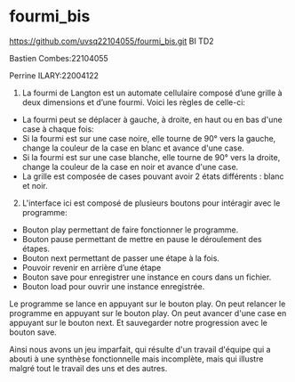 
# fourmi_bis

https://github.com/uvsq22104055/fourmi_bis.git
BI TD2

Bastien Combes:22104055

Perrine ILARY:22004122

1. La fourmi de Langton est un automate cellulaire composé d’une grille à deux dimensions et d’une fourmi.
Voici les règles de celle-ci:
* La fourmi peut se déplacer à gauche, à droite, en haut ou en bas d'une case à chaque fois:
* Si la fourmi est sur une case noire, elle tourne de 90° vers la gauche, change la couleur de la case en blanc et avance d'une case.
* Si la fourmi est sur une case blanche, elle tourne de 90° vers la droite, change la couleur de la case en noir et avance d'une case.
* La grille est composée de cases pouvant avoir 2 états différents : blanc et noir.

2. L'interface ici est composé de plusieurs boutons pour intéragir avec le programme:

* Bouton play permettant de faire fonctionner le programme.
* Bouton pause permettant de mettre en pause le déroulement des étapes.
* Bouton next permettant de passer une étape à la fois.
* Pouvoir revenir en arrière d’une étape
* Bouton save pour enregistrer une instance en cours dans un fichier.
* Bouton load pour ouvrir une instance enregistrée.

Le programme se lance en appuyant sur le bouton play. On peut relancer le programme en appuyant sur le bouton play. On peut avancer d'une case en appuyant sur le bouton next. Et sauvegarder notre progression avec le bouton save. 

Ainsi nous avons un jeu imparfait, qui résulte d'un travail d'équipe qui a abouti à une synthèse fonctionnelle mais incomplète,
mais qui illustre malgré tout le travail des uns et des autres.
